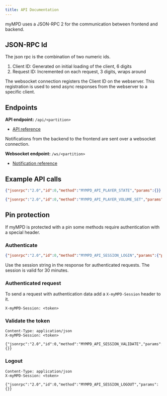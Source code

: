 ```yaml
---
title: API Documentation
---
```


myMPD uses a JSON-RPC 2 for the communication between frontend and backend.

## JSON-RPC Id

The json rpc is the combination of two numeric ids.

1. Client ID: Generated on initial loading of the client, 6 digits
2. Request ID: Incremented on each request, 3 digits, wraps around

The websocket connection registers the Client ID on the webserver. This registration is used to send async responses from the webserver to a specific client.

## Endpoints

**API endpoint:** `/api/<partition>`

- [API reference](methods.md)

Notifications from the backend to the frontend are sent over a websocket connection.

**Websocket endpoint:** `/ws/<partition>`

- [Notification reference](notifications.md)

## Example API calls

``` json
{"jsonrpc":"2.0","id":0,"method":"MYMPD_API_PLAYER_STATE","params":{}}
```

``` json
{"jsonrpc":"2.0","id":0,"method":"MYMPD_API_PLAYER_VOLUME_SET","params":{"volume":60}}
```

## Pin protection

If myMPD is protected with a pin some methods require authentication with a special header.

### Authenticate

``` json
{"jsonrpc":"2.0","id":0,"method":"MYMPD_API_SESSION_LOGIN","params":{"pin": "<pin>"}}
```

Use the session string in the response for authenticated requests. The session is valid for 30 minutes.

### Authenticated request

To send a request with authentication data add a `X-myMPD-Session` header to it.

```
X-myMPD-Session: <token>
```

### Validate the token

```
Content-Type: application/json
X-myMPD-Session: <token>

{"jsonrpc":"2.0","id":0,"method":"MYMPD_API_SESSION_VALIDATE","params":{}}
```

### Logout

```
Content-Type: application/json
X-myMPD-Session: <token>

{"jsonrpc":"2.0","id":0,"method":"MYMPD_API_SESSION_LOGOUT","params":{}}
```
